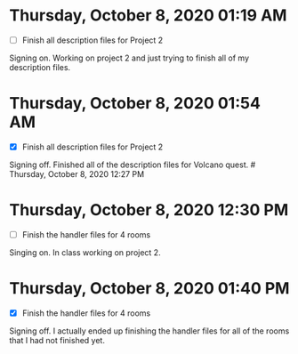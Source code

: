 # Thursday, October  8, 2020 01:19 AM
- [ ] Finish all description files for Project 2

Signing on. Working on project 2 and just trying to finish all of my description files. 

# Thursday, October  8, 2020 01:54 AM
- [x] Finish all description files for Project 2

Signing off. Finished all of the description files for Volcano quest. # Thursday, October  8, 2020 12:27 PM

# Thursday, October  8, 2020 12:30 PM
- [ ] Finish the handler files for 4 rooms

Singing on. In class working on project 2. 
# Thursday, October  8, 2020 01:40 PM
- [x] Finish the handler files for 4 rooms

Signing off. I actually ended up finishing the handler files for all of the rooms that I had not finished yet. 
